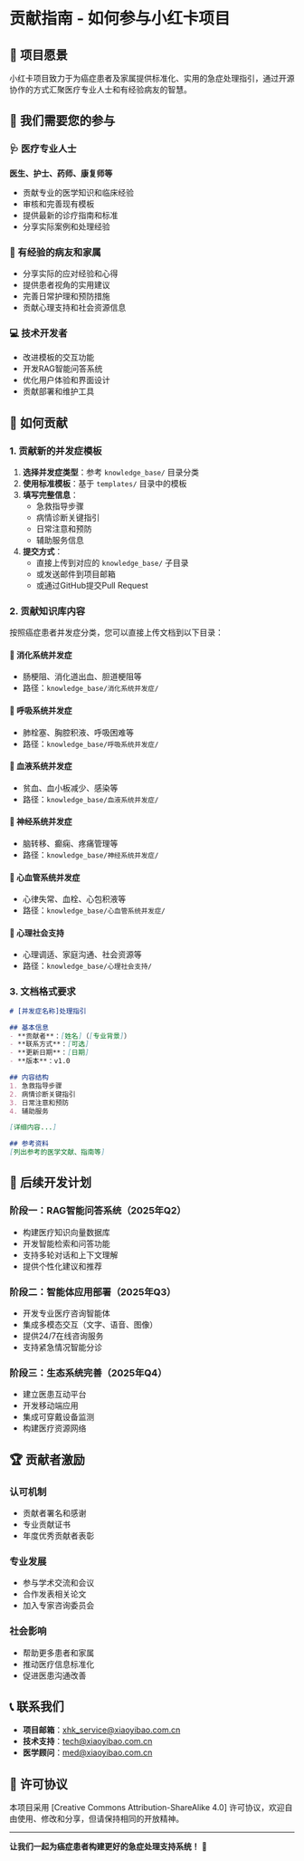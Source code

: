 # 贡献指南 - 如何参与小红卡项目

## 🎯 项目愿景
小红卡项目致力于为癌症患者及家属提供标准化、实用的急症处理指引，通过开源协作的方式汇聚医疗专业人士和有经验病友的智慧。

## 👥 我们需要您的参与

### 🩺 医疗专业人士
**医生、护士、药师、康复师等**
- 贡献专业的医学知识和临床经验
- 审核和完善现有模板
- 提供最新的诊疗指南和标准
- 分享实际案例和处理经验

### 💪 有经验的病友和家属
- 分享实际的应对经验和心得
- 提供患者视角的实用建议
- 完善日常护理和预防措施
- 贡献心理支持和社会资源信息

### 💻 技术开发者
- 改进模板的交互功能
- 开发RAG智能问答系统
- 优化用户体验和界面设计
- 贡献部署和维护工具

## 📝 如何贡献

### 1. 贡献新的并发症模板
1. **选择并发症类型**：参考 `knowledge_base/` 目录分类
2. **使用标准模板**：基于 `templates/` 目录中的模板
3. **填写完整信息**：
   - 急救指导步骤
   - 病情诊断关键指引  
   - 日常注意和预防
   - 辅助服务信息
4. **提交方式**：
   - 直接上传到对应的 `knowledge_base/` 子目录
   - 或发送邮件到项目邮箱
   - 或通过GitHub提交Pull Request

### 2. 贡献知识库内容
按照癌症患者并发症分类，您可以直接上传文档到以下目录：

#### 📁 消化系统并发症
- 肠梗阻、消化道出血、胆道梗阻等
- 路径：`knowledge_base/消化系统并发症/`

#### 📁 呼吸系统并发症  
- 肺栓塞、胸腔积液、呼吸困难等
- 路径：`knowledge_base/呼吸系统并发症/`

#### 📁 血液系统并发症
- 贫血、血小板减少、感染等
- 路径：`knowledge_base/血液系统并发症/`

#### 📁 神经系统并发症
- 脑转移、癫痫、疼痛管理等
- 路径：`knowledge_base/神经系统并发症/`

#### 📁 心血管系统并发症
- 心律失常、血栓、心包积液等
- 路径：`knowledge_base/心血管系统并发症/`

#### 📁 心理社会支持
- 心理调适、家庭沟通、社会资源等
- 路径：`knowledge_base/心理社会支持/`

### 3. 文档格式要求
```markdown
# [并发症名称]处理指引

## 基本信息
- **贡献者**：[姓名]（[专业背景]）
- **联系方式**：[可选]
- **更新日期**：[日期]
- **版本**：v1.0

## 内容结构
1. 急救指导步骤
2. 病情诊断关键指引
3. 日常注意和预防
4. 辅助服务

[详细内容...]

## 参考资料
[列出参考的医学文献、指南等]
```

## 🔄 后续开发计划

### 阶段一：RAG智能问答系统（2025年Q2）
- 构建医疗知识向量数据库
- 开发智能检索和问答功能
- 支持多轮对话和上下文理解
- 提供个性化建议和推荐

### 阶段二：智能体应用部署（2025年Q3）
- 开发专业医疗咨询智能体
- 集成多模态交互（文字、语音、图像）
- 提供24/7在线咨询服务
- 支持紧急情况智能分诊

### 阶段三：生态系统完善（2025年Q4）
- 建立医患互动平台
- 开发移动端应用
- 集成可穿戴设备监测
- 构建医疗资源网络

## 🏆 贡献者激励

### 认可机制
- 贡献者署名和感谢
- 专业贡献证书
- 年度优秀贡献者表彰

### 专业发展
- 参与学术交流和会议
- 合作发表相关论文
- 加入专家咨询委员会

### 社会影响
- 帮助更多患者和家属
- 推动医疗信息标准化
- 促进医患沟通改善

## 📞 联系我们
- **项目邮箱**：xhk_service@xiaoyibao.com.cn
- **技术支持**：tech@xiaoyibao.com.cn
- **医学顾问**：med@xiaoyibao.com.cn

## 📄 许可协议
本项目采用 [Creative Commons Attribution-ShareAlike 4.0] 许可协议，欢迎自由使用、修改和分享，但请保持相同的开放精神。

---

**让我们一起为癌症患者构建更好的急症处理支持系统！** 🌟
